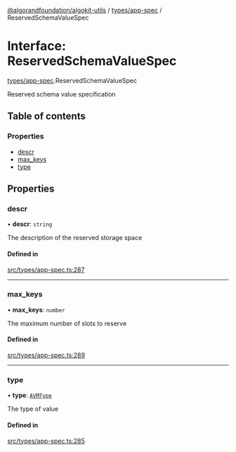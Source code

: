 [@algorandfoundation/algokit-utils](../README.md) / [types/app-spec](../modules/types_app_spec.md) / ReservedSchemaValueSpec

# Interface: ReservedSchemaValueSpec

[types/app-spec](../modules/types_app_spec.md).ReservedSchemaValueSpec

Reserved schema value specification

## Table of contents

### Properties

- [descr](types_app_spec.ReservedSchemaValueSpec.md#descr)
- [max\_keys](types_app_spec.ReservedSchemaValueSpec.md#max_keys)
- [type](types_app_spec.ReservedSchemaValueSpec.md#type)

## Properties

### descr

• **descr**: `string`

The description of the reserved storage space

#### Defined in

[src/types/app-spec.ts:287](https://github.com/algorandfoundation/algokit-utils-ts/blob/main/src/types/app-spec.ts#L287)

___

### max\_keys

• **max\_keys**: `number`

The maximum number of slots to reserve

#### Defined in

[src/types/app-spec.ts:289](https://github.com/algorandfoundation/algokit-utils-ts/blob/main/src/types/app-spec.ts#L289)

___

### type

• **type**: [`AVMType`](../modules/types_app_spec.md#avmtype)

The type of value

#### Defined in

[src/types/app-spec.ts:285](https://github.com/algorandfoundation/algokit-utils-ts/blob/main/src/types/app-spec.ts#L285)

